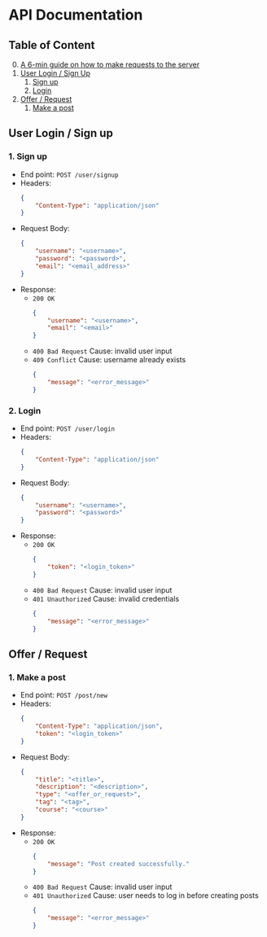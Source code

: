# API Documentation
## Table of Content
0. [A 6-min guide on how to make requests to the server](https://www.youtube.com/watch?v=cuEtnrL9-H0)
1. [User Login / Sign Up](#login)
   1. [Sign up](#sign-up)
   2. [Login](#log-in)
2. [Offer / Request](#offreq)
   1. [Make a post](#make-a-post)

## User Login / Sign up <a name="login"></a>
### 1. Sign up <a name="sign-up"></a>
- End point: ``POST /user/signup``
- Headers:
    ```json
    {
        "Content-Type": "application/json"
    }
    ```
- Request Body:
    ```json
    {
        "username": "<username>",
        "password": "<password>",
        "email": "<email_address>"
    }
    ```
- Response:
  - ``200 OK``
    ```json
    {
        "username": "<username>",
        "email": "<email>"
    }
    ```
  - ``400 Bad Request`` Cause: invalid user input
  - ``409 Conflict``  Cause: username already exists
    ```json
    {
        "message": "<error_message>"
    }
    ```

### 2. Login <a name="log-in"></a>
- End point: ``POST /user/login``
- Headers:
    ```json
    {
        "Content-Type": "application/json"
    }
    ```
- Request Body:
    ```json
    {
        "username": "<username>",
        "password": "<password>"
    }
    ```
- Response:
  - ``200 OK``
    ```json
    {
        "token": "<login_token>"
    }
    ```
  - ``400 Bad Request``  Cause: invalid user input
  - ``401 Unauthorized``  Cause: invalid credentials
    ```json
    {
        "message": "<error_message>"
    }
    ```

## Offer / Request <a name="offreq"></a>
### 1. Make a post <a name="make-a-post"></a>
- End point: ``POST /post/new``
- Headers:
    ```json
    {
        "Content-Type": "application/json",
        "token": "<login_token>"
    }
    ```
- Request Body:
    ```json
    {
        "title": "<title>",
        "description": "<description>",
        "type": "<offer_or_request>",
        "tag": "<tag>",
        "course": "<course>"
    }
    ```
- Response:
  - ``200 OK``
    ```json
    {
        "message": "Post created successfully."
    }
    ```
  - ``400 Bad Request``  Cause: invalid user input
  - ``401 Unauthorized``  Cause: user needs to log in before creating posts
    ```json
    {
        "message": "<error_message>"
    }
    ```
